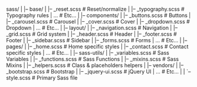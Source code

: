 sass/
|
|– base/
| |– \_reset.scss # Reset/normalize
| |– \_typography.scss # Typography rules
| ... # Etc…
|
|– components/
| |– \_buttons.scss # Buttons
| |– \_carousel.scss # Carousel
| |– \_cover.scss # Cover
| |– \_dropdown.scss # Dropdown
| ... # Etc…
|
|– layout/
| |– \_navigation.scss # Navigation
| |– \_grid.scss # Grid system
| |– \_header.scss # Header
| |– \_footer.scss # Footer
| |– \_sidebar.scss # Sidebar
| |– \_forms.scss # Forms
| ... # Etc…
|
|– pages/
| |– \_home.scss # Home specific styles
| |– \_contact.scss # Contact specific styles
| ... # Etc…
|
|– sass-utils/
| |– \_variables.scss # Sass Variables
| |– \_functions.scss # Sass Functions
| |– \_mixins.scss # Sass Mixins
| |– \_helpers.scss # Class & placeholders helpers
|
|– vendors/
| |– \_bootstrap.scss # Bootstrap
| |– \_jquery-ui.scss # jQuery UI
| ... # Etc…
|
|
`– style.scss # Primary Sass file
